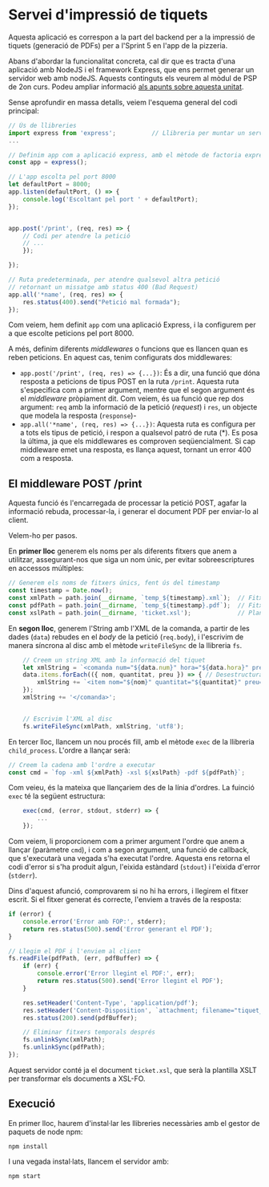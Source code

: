 # Servei d'impressió de tiquets

Aquesta aplicació es correspon a la part del backend per a la impressió de tiquets (generació de PDFs) per a l'Sprint 5 en l'app de la pizzeria.

Abans d'abordar la funcionalitat concreta, cal dir que es tracta d'una aplicació amb NodeJS i el framework Express, que ens permet generar un servidor web amb nodeJS. Aquests continguts els veurem al mòdul de PSP de 2on curs. Podeu ampliar informació [als apunts sobre aquesta unitat](https://joamuran.net/curs24_25/psp/u5_express/).

Sense aprofundir en massa detalls, veiem l'esquema general del codi principal:

```js
// Ús de llibreries
import express from 'express';          // Llibreria per muntar un servidor web
...

// Definim app com a aplicació express, amb el mètode de factoria express() (Patró de disseny Factory)
const app = express();

// L'app escolta pel port 8000
let defaultPort = 8000;
app.listen(defaultPort, () => {
    console.log('Escoltant pel port ' + defaultPort);
});


app.post('/print', (req, res) => {
    // Codi per atendre la petició
    // ...
    });

});

// Ruta predeterminada, per atendre qualsevol altra petició
// retornant un missatge amb status 400 (Bad Request)
app.all('*name', (req, res) => {
    res.status(400).send("Petició mal formada");
});
```

Com veiem, hem definit `app` com una aplicació Express, i la configurem per a que escolte peticions pel port 8000.

A més, definim diferents *middlewares* o funcions que es llancen quan es reben peticions. En aquest cas, tenim configurats dos middlewares:

* `app.post('/print', (req, res) => {...})`: És a dir, una funció que dóna resposta a peticions de tipus POST en la ruta `/print`. Aquesta ruta s'especifica com a primer argument, mentre que el segon argument és el *middleware* pròpiament dit. Com veiem, és ua funció que rep dos argument: `req` amb la informació de la petició (*request*) i `res`, un objecte que modela la resposta (`response`)-
* `app.all('*name', (req, res) => {...})`: Aquesta ruta es configura per a tots els tipus de petició, i respon a qualsevol patró de ruta (*). Es posa la última, ja que els middlewares es comproven seqüencialment. Si cap middleware emet una resposta, es llança aquest, tornant un error 400 com a resposta.

## El middleware POST /print

Aquesta funció és l'encarregada de processar la petició POST, agafar la informació rebuda, processar-la, i generar el document PDF per enviar-lo al client.

Velem-ho per pasos.

En **primer lloc** generem els noms per als diferents fitxers que anem a utilitzar, assegurant-nos que siga un nom únic, per evitar sobreescriptures en accessos múltiples:

```js
// Generem els noms de fitxers únics, fent ús del timestamp
const timestamp = Date.now();
const xmlPath = path.join(__dirname, `temp_${timestamp}.xml`);  // Fitxer XML que generarem
const pdfPath = path.join(__dirname, `temp_${timestamp}.pdf`);  // Fitxer PDF
const xslPath = path.join(__dirname, 'ticket.xsl');             // Plantilla XSLT-FO
```

En **segon lloc**, generem l'String amb l'XML de la comanda, a partir de les dades (`data`) rebudes en el *body* de la petició (`req.body`), i l'escrivim de manera síncrona al disc amb el mètode `writeFileSync` de la llibreria `fs`.

```js
    // Creem un string XML amb la informació del tiquet
    let xmlString = `<comanda num="${data.num}" hora="${data.hora}" preu="${data.preu}">`;
    data.items.forEach(({ nom, quantitat, preu }) => { // Desestructuració de l'item
        xmlString += `<item nom="${nom}" quantitat="${quantitat}" preu="${preu}"/>`;
    });
    xmlString += '</comanda>';


    // Escrivim l'XML al disc
    fs.writeFileSync(xmlPath, xmlString, 'utf8');
```

En tercer lloc, llancem un nou procés fill, amb el mètode `exec` de la llibreria `child_process`. L'ordre a llançar serà:

```js
// Creem la cadena amb l'ordre a executar
const cmd = `fop -xml ${xmlPath} -xsl ${xslPath} -pdf ${pdfPath}`;
```

Com veieu, és la mateixa que llançariem des de la línia d'ordres. La fuinció `exec` té la següent estructura:

```js
    exec(cmd, (error, stdout, stderr) => {
        ...
    });
```

Com veiem, li proporcionem com a primer argument l'ordre que anem a llançar (paràmetre `cmd`), i com a segon argument, una funció de callback, que s'executarà una vegada s'ha executat l'ordre. Aquesta ens retorna el codi d'error si s'ha produit algun, l'eixida estàndard (`stdout`) i l'eixida d'error (`stderr`).

Dins d'aquest afunció, comprovarem si no hi ha errors, i llegirem el fitxer escrit. Si el fitxer generat és correcte, l'enviem a través de la resposta:

```js
if (error) {
    console.error('Error amb FOP:', stderr);
    return res.status(500).send('Error generant el PDF');
}

// Llegim el PDF i l'enviem al client
fs.readFile(pdfPath, (err, pdfBuffer) => {
    if (err) {
        console.error('Error llegint el PDF:', err);
        return res.status(500).send('Error llegint el PDF');
    }

    res.setHeader('Content-Type', 'application/pdf');
    res.setHeader('Content-Disposition', `attachment; filename="tiquet_${data.num}.pdf"`);
    res.status(200).send(pdfBuffer);

    // Eliminar fitxers temporals després
    fs.unlinkSync(xmlPath);
    fs.unlinkSync(pdfPath);
});
```

Aquest servidor conté ja el document `ticket.xsl`, que serà la plantilla XSLT per transformar els documents a XSL-FO.

## Execució

En primer lloc, haurem d'instal·lar les llibreries necessàries amb el gestor de paquets de node npm:

```
npm install
```

I una vegada instal·lats, llancem el servidor amb:

```
npm start
```